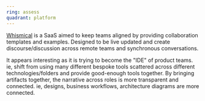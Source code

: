 ```yaml
---
ring: assess
quadrant: platform
---
```


[Whismical](https://whimsical.com)  is a SaaS aimed to keep teams aligned by providing collaboration templates and examples.  Designed to be live updated and create discourse/discussion across remote teams and synchronous conversations.

It appears interesting as it is trying to become the "IDE" of product teams.  ie, shift from using many different bespoke tools scattered across different technologies/folders and provide good-enough tools together.  By bringing artifacts together, the narrative across roles is more transparent and connected.  ie, designs, business workflows, architecture diagrams are more connected.

